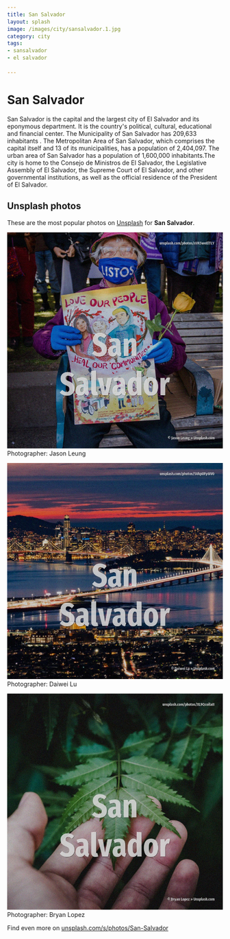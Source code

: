 ```yaml
---
title: San Salvador
layout: splash
image: /images/city/sansalvador.1.jpg
category: city
tags:
- sansalvador
- el salvador

---
```

# San Salvador

San Salvador  is the capital and the largest city of El Salvador and its eponymous department. It is the country's political, cultural, educational and financial center. The Municipality of San Salvador has 209,633 inhabitants . The Metropolitan Area of San Salvador, which comprises the capital itself and 13 of its  municipalities, has a population of 2,404,097. The urban area of San Salvador has a population of 1,600,000 inhabitants.The city is home to the  Consejo de Ministros de El Salvador, the Legislative Assembly of El Salvador, the Supreme Court of  El Salvador, and other governmental institutions, as well as the official residence of the  President of El Salvador. 

 
## Unsplash photos
These are the most popular photos on [Unsplash](https://unsplash.com) for **San Salvador**.
 
![San Salvador](/images/city/sansalvador.1.jpg)
Photographer:  Jason Leung
 
![San Salvador](/images/city/sansalvador.2.jpg)
Photographer:  Daiwei Lu
 
![San Salvador](/images/city/sansalvador.3.jpg)
Photographer:  Bryan Lopez
 
Find even more on [unsplash.com/s/photos/San-Salvador](https://unsplash.com/s/photos/San-Salvador)
 
